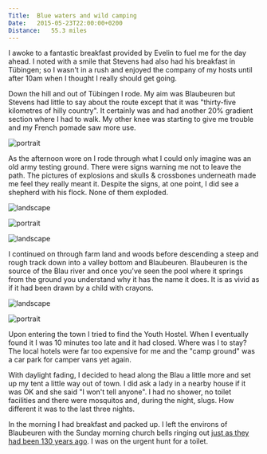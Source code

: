 ```yaml
---
Title:	Blue waters and wild camping
Date:	2015-05-23T22:00:00+0200
Distance:	55.3 miles
---
```


I awoke to a fantastic breakfast provided by Evelin to fuel me for the day ahead. I noted with a smile that Stevens had also had his breakfast in T&uuml;bingen; so I wasn't in a rush and enjoyed the company of my hosts until after 10am when I thought I really should get going.

Down the hill and out of T&uuml;bingen I rode. My aim was Blaubeuren but Stevens had little to say about the route except that it was "thirty-five kilometres of hilly country". It certainly was and had another 20% gradient section where I had to walk. My other knee was starting to give me trouble and my French pomade saw more use.

![portrait](https://farm1.staticflickr.com/368/19451913495_34a97e20fa.jpg "German field")

As the afternoon wore on I rode through what I could only imagine was an old army testing ground. There were signs warning me not to leave the path. The pictures of explosions and skulls & crossbones underneath made me feel they really meant it. Despite the signs, at one point, I did see a shepherd with his flock. None of them exploded.

![landscape](https://farm1.staticflickr.com/371/19445633422_3b575ce16e.jpg "No people or bikes. You may explode.")

![portrait](https://farm6.staticflickr.com/5321/18049989772_2fc0503493.jpg "German village church")

![landscape](https://farm8.staticflickr.com/7724/18026810896_4844f163eb.jpg "Fields")

I continued on through farm land and woods before descending a steep and rough track down into a valley bottom and Blaubeuren. Blaubeuren is the source of the Blau river and once you've seen the pool where it springs from the ground you understand why it has the name it does. It is as vivid as if it had been drawn by a child with crayons.

![landscape](https://farm1.staticflickr.com/511/19551054822_60aa8c1721.jpg "Source of the Blau")

![portrait](https://farm1.staticflickr.com/442/19456226491_1f16386e4f.jpg "The blue Blau")

Upon entering the town I tried to find the Youth Hostel. When I eventually found it I was 10 minutes too late and it had closed. Where was I to stay? The local hotels were far too expensive for me and the "camp ground" was a car park for camper vans yet again.

With daylight fading, I decided to head along the Blau a little more and set up my tent a little way out of town. I did ask a lady in a nearby house if it was OK and she said "I won't tell anyone". I had no shower, no toilet facilities and there were mosquitos and, during the night, slugs. How different it was to the last three nights.

In the morning I had breakfast and packed up. I left the environs of Blaubeuren with the Sunday morning church bells ringing out [just as they had been 130 years ago](http://www.strudel.org.uk/blog/stevens/000153.shtml#blog). I was on the urgent hunt for a toilet.